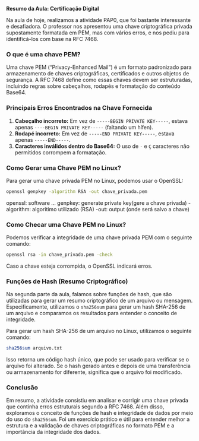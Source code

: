 **Resumo da Aula: Certificação Digital**

Na aula de hoje, realizamos a atividade PAP0, que foi bastante interessante e desafiadora. O professor nos apresentou uma chave criptográfica privada supostamente formatada em PEM, mas com vários erros, e nos pediu para identificá-los com base na RFC 7468.

### **O que é uma chave PEM?**
Uma chave PEM (“Privacy-Enhanced Mail”) é um formato padronizado para armazenamento de chaves criptográficas, certificados e outros objetos de segurança. A RFC 7468 define como essas chaves devem ser estruturadas, incluindo regras sobre cabeçalhos, rodapés e formatação do conteúdo Base64.

### **Principais Erros Encontrados na Chave Fornecida**
1. **Cabeçalho incorreto:** Em vez de `-----BEGIN PRIVATE KEY-----`, estava apenas `----BEGIN PRIVATE KEY-----` (faltando um hífen).
2. **Rodapé incorreto:** Em vez de `-----END PRIVATE KEY-----`, estava apenas `-----END-----`.
3. **Caracteres inválidos dentro do Base64:** O uso de `-` e `Ç` caracteres não permitidos corrompem a formatação.


### **Como Gerar uma Chave PEM no Linux?**
Para gerar uma chave privada PEM no Linux, podemos usar o OpenSSL:
```sh
openssl genpkey -algorithm RSA -out chave_privada.pem
```
openssl: software ...
genpkey: generate private key(gere a chave privada)
-algorithm: algoritimo utilizado (RSA)
-out: output (onde será salvo a chave)

### **Como Checar uma Chave PEM no Linux?**
Podemos verificar a integridade de uma chave privada PEM com o seguinte comando:
```sh
openssl rsa -in chave_privada.pem -check
```
Caso a chave esteja corrompida, o OpenSSL indicará erros.

### **Funções de Hash (Resumo Criptográfico)**
Na segunda parte da aula, falamos sobre funções de hash, que são utilizadas para gerar um resumo criptográfico de um arquivo ou mensagem. Especificamente, utilizamos o `sha256sum` para gerar um hash SHA-256 de um arquivo e comparamos os resultados para entender o conceito de integridade.

Para gerar um hash SHA-256 de um arquivo no Linux, utilizamos o seguinte comando:
```sh
sha256sum arquivo.txt
```
Isso retorna um código hash único, que pode ser usado para verificar se o arquivo foi alterado. Se o hash gerado antes e depois de uma transferência ou armazenamento for diferente, significa que o arquivo foi modificado.

### **Conclusão**
Em resumo, a atividade consistiu em analisar e corrigir uma chave privada que continha erros estruturais segundo a RFC 7468. Além disso, exploramos o conceito de funções de hash e integridade de dados por meio do uso do `sha256sum`. Foi um exercício prático e útil para entender melhor a estrutura e a validação de chaves criptográficas no formato PEM e a importância da integridade dos dados.


